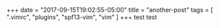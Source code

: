 +++
date = "2017-09-15T19:02:55-05:00"
title = "another-post"
tags = [ ".vimrc", "plugins", "spf13-vim", "vim" ]
+++
test test
